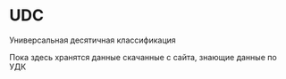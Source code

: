 # UDC
Универсальная десятичная классификация

Пока здесь хранятся данные скачанные с сайта, знающие данные по УДК
